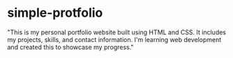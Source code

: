 # simple-protfolio
"This is my personal portfolio website built using HTML and  CSS. It includes my projects, skills, and contact information. I'm learning web development and created this to showcase my progress."
